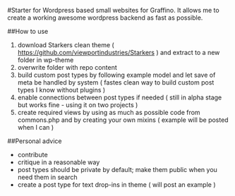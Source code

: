 #Starter for Wordpress based small websites for Graffino.
It allows me to create a working awesome wordpress backend as fast as possible.

##How to use
1. download Starkers clean theme ( https://github.com/viewportindustries/Starkers ) and extract to a new folder in wp-theme
2. overwrite folder with repo content
3. build custom post types by following example model and let save of meta be handled by system ( fastes clean way to build custom post types I know without plugins )
4. enable connections between post types if needed ( still in alpha stage but works fine - using it on two projects )
5. create required views by using as much as possible code from commons.php and by creating your own mixins ( example will be posted when I can )

##Personal advice
* contribute
* critique in a reasonable way
* post types should be private by default; make them public when you need them in search
* create a post type for text drop-ins in theme ( will post an example )
